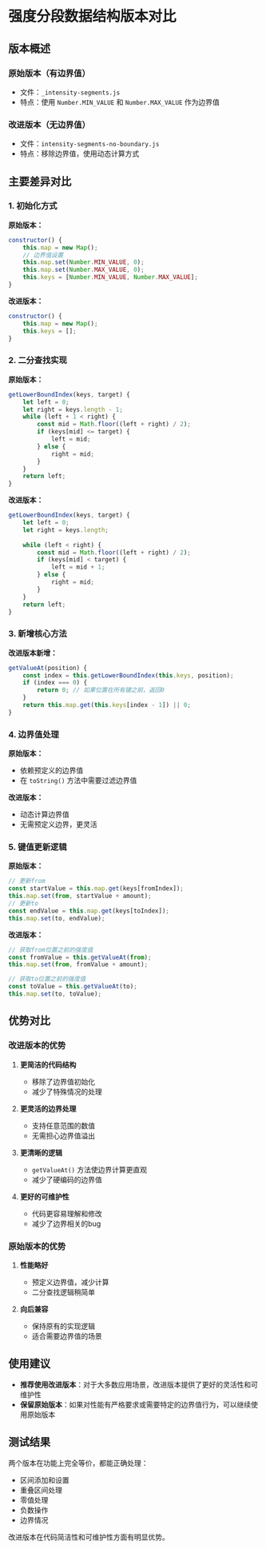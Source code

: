 # 强度分段数据结构版本对比

## 版本概述

### 原始版本（有边界值）
- 文件：`_intensity-segments.js`
- 特点：使用 `Number.MIN_VALUE` 和 `Number.MAX_VALUE` 作为边界值

### 改进版本（无边界值）
- 文件：`intensity-segments-no-boundary.js`
- 特点：移除边界值，使用动态计算方式

## 主要差异对比

### 1. 初始化方式

**原始版本：**
```javascript
constructor() {
    this.map = new Map();
    // 边界值设置
    this.map.set(Number.MIN_VALUE, 0);
    this.map.set(Number.MAX_VALUE, 0);
    this.keys = [Number.MIN_VALUE, Number.MAX_VALUE];
}
```

**改进版本：**
```javascript
constructor() {
    this.map = new Map();
    this.keys = [];
}
```

### 2. 二分查找实现

**原始版本：**
```javascript
getLowerBoundIndex(keys, target) {
    let left = 0;
    let right = keys.length - 1;
    while (left + 1 < right) {
        const mid = Math.floor((left + right) / 2);
        if (keys[mid] <= target) {
            left = mid;
        } else {
            right = mid;
        }
    }
    return left;
}
```

**改进版本：**
```javascript
getLowerBoundIndex(keys, target) {
    let left = 0;
    let right = keys.length;
    
    while (left < right) {
        const mid = Math.floor((left + right) / 2);
        if (keys[mid] < target) {
            left = mid + 1;
        } else {
            right = mid;
        }
    }
    return left;
}
```

### 3. 新增核心方法

**改进版本新增：**
```javascript
getValueAt(position) {
    const index = this.getLowerBoundIndex(this.keys, position);
    if (index === 0) {
        return 0; // 如果位置在所有键之前，返回0
    }
    return this.map.get(this.keys[index - 1]) || 0;
}
```

### 4. 边界值处理

**原始版本：**
- 依赖预定义的边界值
- 在 `toString()` 方法中需要过滤边界值

**改进版本：**
- 动态计算边界值
- 无需预定义边界，更灵活

### 5. 键值更新逻辑

**原始版本：**
```javascript
// 更新from 
const startValue = this.map.get(keys[fromIndex]);
this.map.set(from, startValue + amount);
// 更新to
const endValue = this.map.get(keys[toIndex]);
this.map.set(to, endValue);
```

**改进版本：**
```javascript
// 获取from位置之前的强度值
const fromValue = this.getValueAt(from);
this.map.set(from, fromValue + amount);

// 获取to位置之前的强度值
const toValue = this.getValueAt(to);
this.map.set(to, toValue);
```

## 优势对比

### 改进版本的优势

1. **更简洁的代码结构**
   - 移除了边界值初始化
   - 减少了特殊情况的处理

2. **更灵活的边界处理**
   - 支持任意范围的数值
   - 无需担心边界值溢出

3. **更清晰的逻辑**
   - `getValueAt()` 方法使边界计算更直观
   - 减少了硬编码的边界值

4. **更好的可维护性**
   - 代码更容易理解和修改
   - 减少了边界相关的bug

### 原始版本的优势

1. **性能略好**
   - 预定义边界值，减少计算
   - 二分查找逻辑稍简单

2. **向后兼容**
   - 保持原有的实现逻辑
   - 适合需要边界值的场景

## 使用建议

- **推荐使用改进版本**：对于大多数应用场景，改进版本提供了更好的灵活性和可维护性
- **保留原始版本**：如果对性能有严格要求或需要特定的边界值行为，可以继续使用原始版本

## 测试结果

两个版本在功能上完全等价，都能正确处理：
- 区间添加和设置
- 重叠区间处理
- 零值处理
- 负数操作
- 边界情况

改进版本在代码简洁性和可维护性方面有明显优势。 
